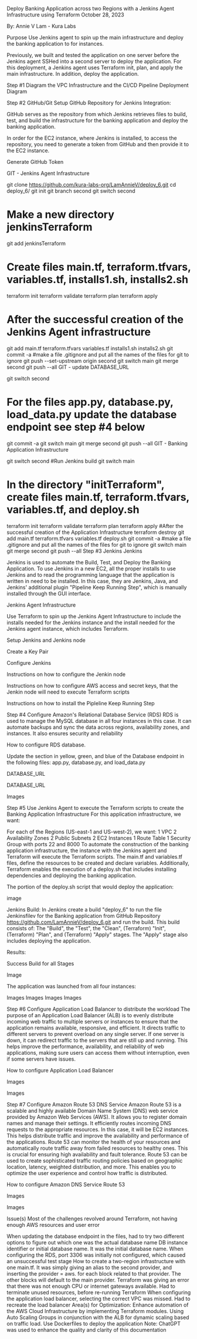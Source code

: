 Deploy Banking Application across two Regions with a Jenkins Agent Infrastructure using Terraform
October 28, 2023

By: Annie V Lam - Kura Labs

Purpose
Use Jenkins agent to spin up the main infrastructure and deploy the banking application to for instances.

Previously, we built and tested the application on one server before the Jenkins agent SSHed into a second server to deploy the application. For this deployment, a Jenkins agent uses Terraform init, plan, and apply the main infrastructure. In addition, deploy the application.

Step #1 Diagram the VPC Infrastructure and the CI/CD Pipeline
Deployment Diagram

Step #2 GitHub/Git
Setup GitHub Repository for Jenkins Integration:

GitHub serves as the repository from which Jenkins retrieves files to build, test, and build the infrastructure for the banking application and deploy the banking application.

In order for the EC2 instance, where Jenkins is installed, to access the repository, you need to generate a token from GitHub and then provide it to the EC2 instance.

Generate GitHub Token

GIT - Jenkins Agent Infrastructure

git clone https://github.com/kura-labs-org/LamAnnieV/deploy_6.git
cd deploy_6/
git init
git branch second
git switch second
# Make a new directory jenkinsTerraform
git add jenkinsTerraform
# Create files main.tf, terraform.tfvars, variables.tf, installs1.sh, installs2.sh
terraform init
terraform validate
terraform plan
terraform apply
# After the successful creation of the Jenkins Agent infrastructure
git add main.tf terraform.tfvars variables.tf installs1.sh installs2.sh
git commit -a
#make a file .gitignore and put all the names of the files for git to ignore
git push --set-upstream origin second
git switch main
git merge second
git push --all
GIT - update DATABASE_URL

git switch second
# For the files app.py, database.py, load_data.py update the database endpoint see step #4 below
git commit -a
git switch main
git merge second
git push --all
GIT - Banking Application Infrastructure

git switch second
#Run Jenkins build
git switch main
# In the directory "initTerraform", create files main.tf, terraform.tfvars, variables.tf, and deploy.sh
terraform init
terraform validate
terraform plan
terraform apply
#After the successful creation of the Application Infrastructure
terraform destroy
git add main.tf terraform.tfvars variables.tf deploy.sh
git commit -a
#make a file .gitignore and put all the names of the files for git to ignore
git switch main
git merge second
git push --all
Step #3 Jenkins
Jenkins

Jenkins is used to automate the Build, Test, and Deploy the Banking Application. To use Jenkins in a new EC2, all the proper installs to use Jenkins and to read the programming language that the application is written in need to be installed. In this case, they are Jenkins, Java, and Jenkins' additional plugin "Pipeline Keep Running Step", which is manually installed through the GUI interface.

Jenkins Agent Infrastructure

Use Terraform to spin up the Jenkins Agent Infrastructure to include the installs needed for the Jenkins instance and the install needed for the Jenkins agent instance, which includes Terraform.

Setup Jenkins and Jenkins node

Create a Key Pair

Configure Jenkins

Instructions on how to configure the Jenkin node

Instructions on how to configure AWS access and secret keys, that the Jenkin node will need to execute Terraform scripts

Instructions on how to install the Pipleline Keep Running Step

Step #4 Configure Amazon's Relational Database Service (RDS)
RDS is used to manage the MySQL database in all four instances in this case. It can automate backups and sync the data across regions, availability zones, and instances. It also ensures security and reliability

How to configure RDS database.

Update the section in yellow, green, and blue of the Database endpoint in the following files: app.py, database.py, and load_data.py

DATABASE_URL

DATABASE_URL

Images

Step #5 Use Jenkins Agent to execute the Terraform scripts to create the Banking Application Infrastructure
For this application infrastructure, we want:

For each of the Regions (US-east-1 and US-west-2), we want: 
1 VPC
2 Availability Zones
2 Public Subnets
2 EC2 Instances
1 Route Table
1 Security Group with ports 22 and 8000
To automate the construction of the banking application infrastructure, the instance with the Jenkins agent and Terraform will execute the Terraform scripts. The main.tf and variables.tf files, define the resources to be created and declare variables. Additionally, Terraform enables the execution of a deploy.sh that includes installing dependencies and deploying the banking application.

The portion of the deploy.sh script that would deploy the application:

image

Jenkins Build: In Jenkins create a build "deploy_6" to run the file Jenkinsfilev for the Banking application from GitHub Repository https://github.com/LamAnnieV/deploy_6.git and run the build. This build consists of: The "Build", the "Test", the "Clean", (Terraform) "Init", (Terraform) "Plan", and (Terraform) "Apply" stages. The "Apply" stage also includes deploying the application.

Results:

Success Build for all Stages

Image

The application was launched from all four instances:

Images Images Images Images

Step #6 Configure Application Load Balancer to distribute the workload
The purpose of an Application Load Balancer (ALB) is to evenly distribute incoming web traffic to multiple servers or instances to ensure that the application remains available, responsive, and efficient. It directs traffic to different servers to prevent overload on any single server. If one server is down, it can redirect traffic to the servers that are still up and running. This helps improve the performance, availability, and reliability of web applications, making sure users can access them without interruption, even if some servers have issues.

How to configure Application Load Balancer

Images

Images

Step #7 Configure Amazon Route 53 DNS Service
Amazon Route 53 is a scalable and highly available Domain Name System (DNS) web service provided by Amazon Web Services (AWS). It allows you to register domain names and manage their settings. It efficiently routes incoming DNS requests to the appropriate resources. In this case, it will be EC2 instances. This helps distribute traffic and improve the availability and performance of the applications. Route 53 can monitor the health of your resources and automatically route traffic away from failed resources to healthy ones. This is crucial for ensuring high availability and fault tolerance. Route 53 can be used to create sophisticated traffic routing policies based on geographic location, latency, weighted distribution, and more. This enables you to optimize the user experience and control how traffic is distributed.

How to configure Amazon DNS Service Route 53

Images

Images

Issue(s)
Most of the challenges revolved around Terraform, not having enough AWS resources and user error

When updating the database endpoint in the files, had to try two different options to figure out which one was the actual database name DB instance identifier or initial database name. It was the initial database name.
When configuring the RDS, port 3306 was initially not configured, which caused an unsuccessful test stage
How to create a two-region infrastructure with one main.tf. It was simply giving an alias to the second provider, and inserting the provider = aws. for each block related to that provider. The other blocks will default to the main provider.
Terraform was giving an error that there was not enough CPU or internet gateways available. Had to terminate unused resources, before re-running Terraform
When configuring the application load balancer, selecting the correct VPC was missed. Had to recreate the load balancer
Area(s) for Optimization:
Enhance automation of the AWS Cloud Infrastructure by implementing Terraform modules.
Using Auto Scaling Groups in conjunction with the ALB for dynamic scaling based on traffic load.
Use Dockerfiles to deploy the application
Note: ChatGPT was used to enhance the quality and clarity of this documentation
